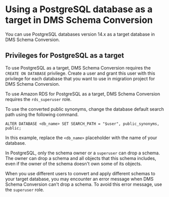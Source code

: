 # Using a PostgreSQL database as a target in DMS Schema Conversion<a name="data-providers-postgresql"></a>

You can use PostgreSQL databases version 14\.x as a target database in DMS Schema Conversion\.

## Privileges for PostgreSQL as a target<a name="data-providers-postgresql-permissions"></a>

To use PostgreSQL as a target, DMS Schema Conversion requires the `CREATE ON DATABASE` privilege\. Create a user and grant this user with this privilege for each database that you want to use in migration project for DMS Schema Conversion\. 

To use Amazon RDS for PostgreSQL as a target, DMS Schema Conversion requires the `rds_superuser` role\.

To use the converted public synonyms, change the database default search path using the following command\.

```
ALTER DATABASE <db_name> SET SEARCH_PATH = "$user", public_synonyms, public;
```

In this example, replace the `<db_name>` placeholder with the name of your database\.

In PostgreSQL, only the schema owner or a `superuser` can drop a schema\. The owner can drop a schema and all objects that this schema includes, even if the owner of the schema doesn't own some of its objects\.

When you use different users to convert and apply different schemas to your target database, you may encounter an error message when DMS Schema Conversion can't drop a schema\. To avoid this error message, use the `superuser` role\.